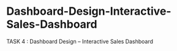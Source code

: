 # Dashboard-Design-Interactive-Sales-Dashboard
TASK 4 : Dashboard Design – Interactive Sales Dashboard
